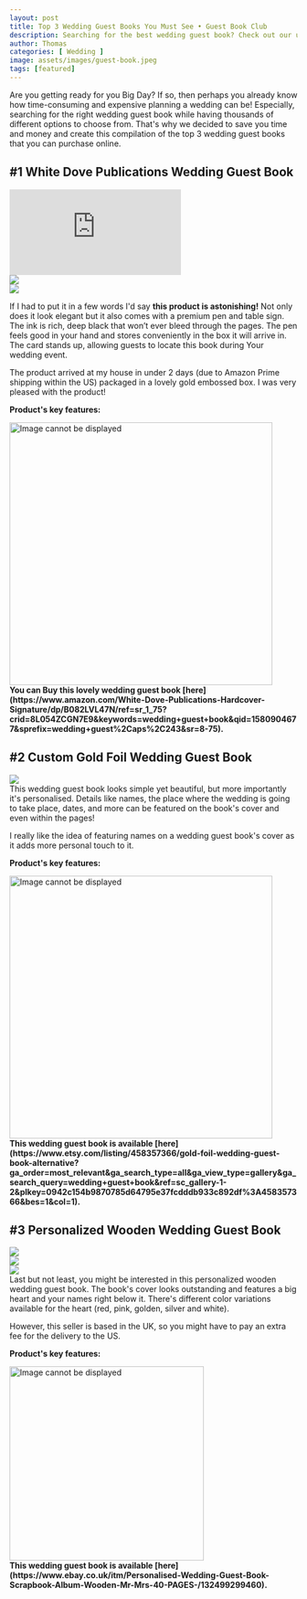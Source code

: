 ```yaml
---
layout: post
title: Top 3 Wedding Guest Books You Must See • Guest Book Club
description: Searching for the best wedding guest book? Check out our ultimate list of the top 3 wedding guest books that you can buy online! Every guest book on our list has unique and amazing features.
author: Thomas
categories: [ Wedding ]
image: assets/images/guest-book.jpeg
tags: [featured]
---
```

Are you getting ready for you Big Day? If so, then perhaps you already know how time-consuming and expensive planning a wedding can be! 
Especially, searching for the right wedding guest book while having thousands of different options to choose from.
That's why we decided to save you time and money and create this compilation of the top 3 wedding guest books that you can purchase online.


## #1 White Dove Publications Wedding Guest Book

<div class="embed-responsive embed-responsive-16by9">
    <iframe class="embed-responsive-item rounded-corners" src="https://www.youtube.com/embed/-gVC6Q4LEsE" frameborder="0" allow="accelerometer; autoplay; encrypted-media; gyroscope; picture-in-picture" allowfullscreen></iframe>
</div>
<div class="gallery">
    <div class="gallery-img img-col-2">
        <img class="rounded-corners" src="https://images-na.ssl-images-amazon.com/images/I/81cB%2BBGTicL._SL1500_.jpg" />
    </div>
    <div class="gallery-img img-col-2">
        <img class="rounded-corners" src="https://images-na.ssl-images-amazon.com/images/I/81l-tLjlK2L._SL1500_.jpg" />
    </div>
</div>

If I had to put it in a few words I'd say **this product is astonishing!** Not only does it look elegant but it also comes with a premium pen and table sign. The ink is rich, deep black that won’t ever bleed through the pages. The pen feels good in your hand and stores conveniently in the box it will arrive in. The card stands up, allowing guests to locate this book during Your wedding event.

The product arrived at my house in under 2 days (due to Amazon Prime shipping within the US) packaged in a lovely gold embossed box. I was very pleased with the product!

<p><b>Product's key features:</b></p>
<img src="{{site.baseurl}}/assets/images/features-1.png" alt="Image cannot be displayed" width="460" /><br>
<b>You can Buy this lovely wedding guest book [here](https://www.amazon.com/White-Dove-Publications-Hardcover-Signature/dp/B082LVL47N/ref=sr_1_75?crid=8L054ZCGN7E9&keywords=wedding+guest+book&qid=1580904677&sprefix=wedding+guest%2Caps%2C243&sr=8-75).</b>

## #2 Custom Gold Foil Wedding Guest Book

<img class="rounded-corners" src="{{site.baseurl}}/assets/images/personalized-guest-book.png" /><br>
This wedding guest book looks simple yet beautiful, but more importantly it's personalised. Details like names, the place where the wedding is going to take place, dates, and more can be featured on the book's cover and even within the pages!

I really like the idea of featuring names on a wedding guest book's cover as it adds more personal touch to it.

<p><b>Product's key features:</b></p>
<img src="{{site.baseurl}}/assets/images/features-2.png" alt="Image cannot be displayed" width="460" /><br>
<b>This wedding guest book is available [here](https://www.etsy.com/listing/458357366/gold-foil-wedding-guest-book-alternative?ga_order=most_relevant&ga_search_type=all&ga_view_type=gallery&ga_search_query=wedding+guest+book&ref=sc_gallery-1-2&plkey=0942c154b9870785d64795e37fcdddb933c892df%3A458357366&bes=1&col=1).</b>

## #3 Personalized Wooden Wedding Guest Book

<div class="gallery">
    <div class="gallery-img img-col-3">
        <img class="rounded-corners" src="{{site.baseurl}}/assets/images/wooden-wedding-guest-book-1.png" />
    </div>
    <div class="gallery-img img-col-3">
        <img class="rounded-corners" src="{{site.baseurl}}/assets/images/wooden-wedding-guest-book-2.png" />
    </div>
    <div class="gallery-img img-col-3">
        <img class="rounded-corners" src="{{site.baseurl}}/assets/images/wooden-wedding-guest-book-3.png" />
    </div>
</div>
Last but not least, you might be interested in this personalized wooden wedding guest book. The book's cover looks outstanding and features a big heart and your names right below it. There's different color variations available for the heart (red, pink, golden, silver and white).

However, this seller is based in the UK, so you might have to pay an extra fee for the delivery to the US.

<p><b>Product's key features:</b></p>
<img src="{{site.baseurl}}/assets/images/features-3.png" alt="Image cannot be displayed" width="340" /><br>
<b>This wedding guest book is available [here](https://www.ebay.co.uk/itm/Personalised-Wedding-Guest-Book-Scrapbook-Album-Wooden-Mr-Mrs-40-PAGES-/132499299460).</b>
